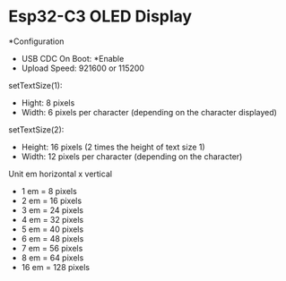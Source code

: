 # Esp32-C3 OLED Display

*Configuration
- USB CDC On Boot: *Enable
- Upload Speed: 921600 or 115200
  
setTextSize(1):
- Hight: 8 pixels
- Width: 6 pixels per character (depending on the character displayed)

setTextSize(2):
- Height: 16 pixels (2 times the height of text size 1)
- Width: 12 pixels per character (depending on the character)

Unit em
horizontal x vertical

- 1 em = 8 pixels
- 2 em = 16 pixels
- 3 em = 24 pixels
- 4 em = 32 pixels
- 5 em = 40 pixels
- 6 em = 48 pixels
- 7 em = 56 pixels
- 8 em = 64 pixels
- 16 em = 128 pixels
